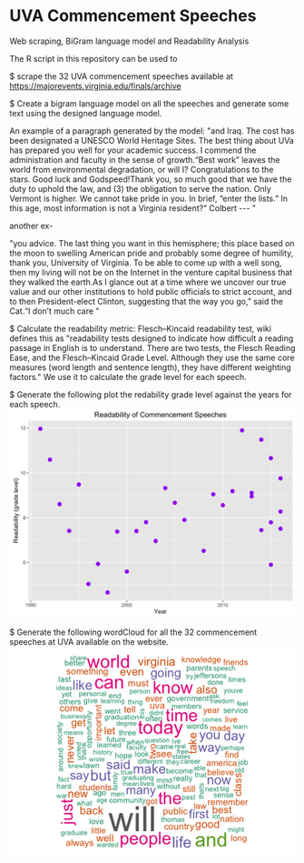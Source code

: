 # UVA Commencement Speeches
Web scraping, BiGram language model and Readability Analysis

The R script in this repository can be used to 

$ scrape the 32 UVA commencement speeches available at https://majorevents.virginia.edu/finals/archive 

$ Create a bigram language model on all the speeches and generate some text using the designed language model.

An example of a paragraph generated by the model:
"and Iraq. The cost has been designated a UNESCO World Heritage Sites.  The best thing about UVa has prepared you well for your academic success. I commend the administration and faculty in the sense of growth.“Best work” leaves the world from environmental degradation, or will I?  Congratulations to the stars. Good luck and Godspeed!Thank you, so much good that we have the duty to uphold the law, and (3) the obligation to serve the nation. Only Vermont is higher. We cannot take pride in you. In brief, “enter the lists.” In this age, most information is not a Virginia resident?” Colbert --- "

another ex-

"you advice.  The last thing you want in this hemisphere; this place based on the moon to swelling American pride and probably some degree of humility, thank you, University of Virginia. To be able to come up with a well song, then my living will not be on the Internet in the venture capital business that they walked the earth.As I glance out at a time where we uncover our true value and our other institutions to hold public officials to strict account, and to then President-elect Clinton, suggesting that the way you go,” said the Cat.“I don’t much care "


$ Calculate the readability metric: Flesch–Kincaid readability test, wiki defines this as "readability tests designed to indicate how difficult a reading passage in English is to understand. There are two tests, the Flesch Reading Ease, and the Flesch–Kincaid Grade Level. Although they use the same core measures (word length and sentence length), they have different weighting factors." We use it to calculate the grade level for each speech.

$ Generate the following plot the redability grade level against the years for each speech.
![alt tag](https://github.com/rooster06/UVA-CommencementSpeeches/blob/master/readability.png)

$ Generate the following wordCloud for all the 32 commencement speeches at UVA available on the website.
![alt tag](https://github.com/rooster06/UVA-CommencementSpeeches/blob/master/SpeechCloud.png)
